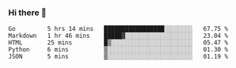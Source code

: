 ### Hi there 👋

<!--
**KLXLjun/KLXLjun** is a ✨ _special_ ✨ repository because its `README.md` (this file) appears on your GitHub profile.

Here are some ideas to get you started:

- 🔭 I’m currently working on ...
- 🌱 I’m currently learning ...
- 👯 I’m looking to collaborate on ...
- 🤔 I’m looking for help with ...
- 💬 Ask me about ...
- 📫 How to reach me: ...
- 😄 Pronouns: ...
- ⚡ Fun fact: ...
-->

<!--START_SECTION:waka-->
```text
Go         5 hrs 14 mins   █████████████████░░░░░░░░   67.75 % 
Markdown   1 hr 46 mins    █████▓░░░░░░░░░░░░░░░░░░░   23.04 % 
HTML       25 mins         █▒░░░░░░░░░░░░░░░░░░░░░░░   05.47 % 
Python     6 mins          ▒░░░░░░░░░░░░░░░░░░░░░░░░   01.30 % 
JSON       5 mins          ▒░░░░░░░░░░░░░░░░░░░░░░░░   01.19 % 
```
<!--END_SECTION:waka-->
